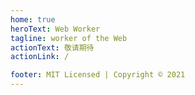 ```yaml
---
home: true
heroText: Web Worker
tagline: worker of the Web
actionText: 敬请期待
actionLink: /

footer: MIT Licensed | Copyright © 2021
---
```

